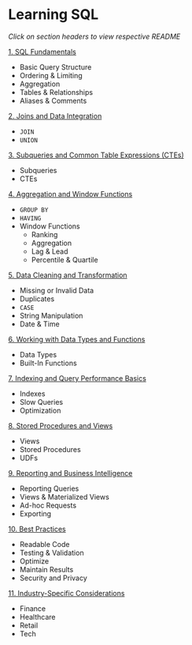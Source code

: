 # Learning SQL

*Click on section headers to view respective README*

[1. SQL Fundamentals](https://github.com/ndomah1/Learning-SQL/blob/main/subpages/1%20SQL%20Fundamentals%201b89b8d0fd0d808aac18dac8dc1c684c.md)

- Basic Query Structure
- Ordering & Limiting
- Aggregation
- Tables & Relationships
- Aliases & Comments

[2. Joins and Data Integration](https://github.com/ndomah1/Learning-SQL/blob/main/subpages/2%20Joins%20and%20Data%20Integration%201b89b8d0fd0d80ce89dbfcc102b255fe.md)

- `JOIN`
- `UNION`

[3. Subqueries and Common Table Expressions (CTEs)](https://github.com/ndomah1/Learning-SQL/blob/main/subpages/3%20Subqueries%20and%20Common%20Table%20Expressions%20(CTEs)%201b89b8d0fd0d80c28076ec0d0db4e6da.md)

- Subqueries
- CTEs

[4. Aggregation and Window Functions](https://github.com/ndomah1/Learning-SQL/blob/main/subpages/4%20Aggregation%20and%20Window%20Functions%201b89b8d0fd0d809090deccb53b818466.md)

- `GROUP BY`
- `HAVING`
- Window Functions
    - Ranking
    - Aggregation
    - Lag & Lead
    - Percentile & Quartile

[5. Data Cleaning and Transformation](https://github.com/ndomah1/Learning-SQL/blob/main/subpages/5%20Data%20Cleaning%20and%20Transformation%201b89b8d0fd0d802ba21dd0d31820a79c.md)

- Missing or Invalid Data
- Duplicates
- `CASE`
- String Manipulation
- Date & Time

[6. Working with Data Types and Functions](https://github.com/ndomah1/Learning-SQL/blob/main/subpages/6%20Working%20with%20Data%20Types%20and%20Functions%201b89b8d0fd0d8054afbdfc753914c3ad.md)

- Data Types
- Built-In Functions

[7. Indexing and Query Performance Basics](https://github.com/ndomah1/Learning-SQL/blob/main/subpages/7%20Indexing%20and%20Query%20Performance%20Basics%201b89b8d0fd0d8051878fe45b2d8d78fa.md)

- Indexes
- Slow Queries
- Optimization

[8. Stored Procedures and Views](https://github.com/ndomah1/Learning-SQL/blob/main/subpages/8%20Stored%20Procedures%20and%20Views%201b89b8d0fd0d805691a3f095070117ca.md)

- Views
- Stored Procedures
- UDFs

[9. Reporting and Business Intelligence](https://github.com/ndomah1/Learning-SQL/blob/main/subpages/9%20Reporting%20and%20Business%20Intelligence%201b89b8d0fd0d80d987f6c0b0b3553443.md)

- Reporting Queries
- Views & Materialized Views
- Ad-hoc Requests
- Exporting

[10. Best Practices](https://github.com/ndomah1/Learning-SQL/blob/main/subpages/10%20Best%20Practices%201b89b8d0fd0d8005be95f7b3bc70d4e1.md)

- Readable Code
- Testing & Validation
- Optimize
- Maintain Results
- Security and Privacy

[11. Industry-Specific Considerations](https://github.com/ndomah1/Learning-SQL/blob/main/subpages/11%20Industry-Specific%20Considerations%201b89b8d0fd0d80379789d213dad08900.md)

- Finance
- Healthcare
- Retail
- Tech
